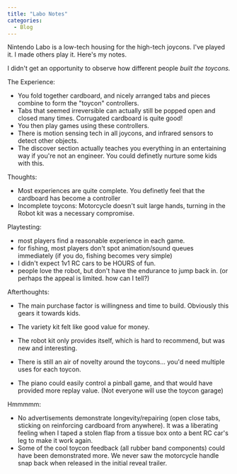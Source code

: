 ```yaml
--- 
title: "Labo Notes"
categories:
  - Blog
---
```


Nintendo Labo is a low-tech housing for the high-tech joycons.
I've played it. I made others play it. Here's my notes.

I didn't get an opportunity to observe how different people <i>built the toycons.</i>

The Experience:
 - You fold together cardboard, and nicely arranged tabs and pieces combine to form the "toycon" controllers.
 - Tabs that seemed irreversible can actually still be popped open and closed many times. Corrugated cardboard is quite good!
 - You then play games using these controllers.
 - There is motion sensing tech in all joycons, and infrared sensors to detect other objects.
 - The discover section actually teaches you everything in an entertaining way if you're not an engineer. You could definetly nurture some kids with this.

Thoughts:
 - Most experiences are quite complete. You definetly feel that the cardboard has become a controller
 - Incomplete toycons: Motorcycle doesn't suit large hands, turning in the Robot kit was a necessary compromise.

Playtesting:
 - most players find a reasonable experience in each game. 
 - for fishing, most players don't spot animation/sound queues immediately (if you do, fishing becomes very simple)
 - I didn't expect 1v1 RC cars to be HOURS of fun.
 - people love the robot, but don't have the endurance to jump back in. (or perhaps the appeal is limited. how can I tell?)

Afterthoughts:
 - The main purchase factor is willingness and time to build. Obviously this gears it towards kids.
 - The variety kit felt like good value for money. 
 - The robot kit only provides itself, which is hard to recommend, but was new and interesting.
 
 - There is still an air of novelty around the toycons... you'd need multiple uses for each toycon.
 - The piano could easily control a pinball game, and that would have provided more replay value. (Not everyone will use the toycon garage)
 
Hmmmmm:
 - No advertisements demonstrate longevity/repairing (open close tabs, sticking on reinforcing cardboard from anywhere).
 It was a liberating feeling when I taped a stolen flap from a tissue box onto a bent RC car's leg to make it work again. 
 - Some of the cool toycon feedback (all rubber band components) could have been demonstrated more. We never saw the motorcycle handle snap back when released in the initial reveal trailer.

 
 
